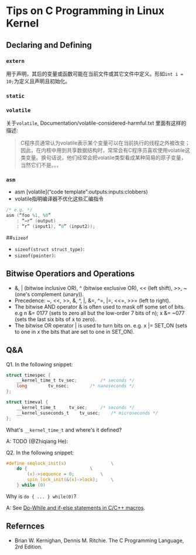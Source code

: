 # Tips on C Programming in Linux Kernel


## Declaring and Defining

### `extern`
用于声明，其后的变量或函数可能在当前文件或其它文件中定义。形如`int i = 10;`为定义且声明且初始化。

### `static`

### `volatile`
关于`volatile`, Documentation/volatile-considered-harmful.txt 里面有这样的描述:
>C程序员通常认为volatile表示某个变量可以在当前执行的线程之外被改变；因此，在内核中用到共享数据结构时，常常会有C程序员喜欢使用volatile这类变量。换句话说，他们经常会把volatile类型看成某种简易的原子变量，当然它们不是。。。

### `asm`
- asm [volatile](“code template”:outputs:inputs:clobbers)
- volatile指明编译器不优化这些汇编指令

```c
/* e.g. */
asm (“foo %1, %0”
	: “=r” (output)
	: “r” (input1), “0” (input2));
```


##`sizeof`
- `sizeof(struct struct_type)`:
- `sizeof(pointer)`:


## Bitwise Operatiors and Operations

- &, | (bitwise inclusive OR), ^ (bitwise exclusive OR), << (left shift), >>, ~ (one's complement (unary)).
- Precedence: ~, <<, >>, &, ^, |, &=, ^=, |=, <<=, >>= (left to right).
- The bitwise AND operator & is often used to mask off some set of bits. e.g n &= 0177 (sets to zero all but the low-order 7 bits of n); x &= ~077 (sets the last six bits of x to zero).
- The bitwise OR operator | is used to turn bits on. e.g. x |= SET_ON (sets to one in x the bits that are set to one in SET_ON).

## Q&A
Q1. In the following snippet:

```c
struct timespec {
	__kernel_time_t	tv_sec;			/* seconds */
	long		tv_nsec;		/* nanoseconds */
};

struct timeval {
	__kernel_time_t		tv_sec;		/* seconds */
	__kernel_suseconds_t	tv_usec;	/* microseconds */
};
```

What's `__kernel_time_t` and where's it defined?

A: TODO (@Zhiqiang He):

Q2. In the following snippet:

```c
#define seqlock_init(x)					\
	do {						\
		(x)->sequence = 0;			\
		spin_lock_init(&(x)->lock);		\
	} while (0)
```

Why is `do { ... } while(0)`?

A: See [Do-While and if-else statements in C/C++ macros](http://stackoverflow.com/questions/154136/do-while-and-if-else-statements-in-c-c-macros).


## Refernces
- Brian W. Kernighan, Dennis M. Ritchie. The C Programming Language, 2rd Edition.